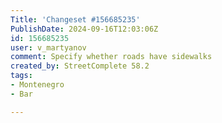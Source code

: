 ```yaml
---
Title: 'Changeset #156685235'
PublishDate: 2024-09-16T12:03:06Z
id: 156685235
user: v_martyanov
comment: Specify whether roads have sidewalks
created_by: StreetComplete 58.2
tags:
- Montenegro
- Bar

---
```

